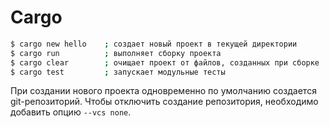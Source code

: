 # Cargo

```bash
$ cargo new hello    ; создает новый проект в текущей директории
$ cargo run          ; выполняет сборку проекта
$ cargo clear        ; очищает проект от файлов, созданных при сборке 
$ cargo test         ; запускает модульные тесты
```
При создании нового проекта одновременно по умолчанию создается git-репозиторий. Чтобы отключить создание репозитория, необходимо добавить опцию `--vcs none`.
